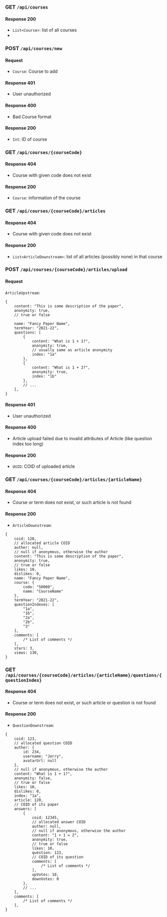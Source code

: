 ### GET `/api/courses`

#### Response 200

- `List<Course>`: list of all courses
-

### POST `/api/courses/new`

#### Request

- `Course`: Course to add

#### Response 401

- User unauthorized

#### Response 400

- Bad Course format

#### Response 200

- `Int`: ID of course

### GET `/api/courses/{courseCode}`

#### Response 404

- Course with given code does not exist

#### Response 200

- `Course`: information of the course

### GET `/api/courses/{courseCode}/articles`

#### Response 404

- Course with given code does not exist

#### Response 200

- `List<ArticleDownstream>`: list of all articles (possibly none) in that course

### POST `/api/courses/{courseCode}/articles/upload`

#### Request

`ArticleUpstream`:

```json5
{
    content: "This is some description of the paper",
    anonymity: true,
    // true or false

    name: "Fancy Paper Name",
    termYear: "2021-22",
    questions: [
        {
            content: "What is 1 + 1?",
            anonymity: true,
            // usually same as article anonymity
            index: "1a"
        },
        {
            content: "What is 1 + 2?",
            anonymity: true,
            index: "1b"
        },
        // ...
    ],
}
```

#### Response 401

- User unauthorized

#### Response 400

- Article upload failed due to invalid attributes of Article (like question index too long)

#### Response 200

- `UUID`: COID of uploaded article

### GET `/api/courses/{courseCode}/articles/{articleName}`

#### Response 404

- Course or term does not exist, or such article is not found

#### Response 200

- `ArticleDownstream`:

```json5
{
    coid: 120,
    // allocated article COID
    auther: null,
    // null if anonymous, otherwise the author
    content: "This is some description of the paper",
    anonymity: true,
    // true or false
    likes: 10,
    dislikes: 0,
    name: "Fancy Paper Name",
    course: {
        code: "50000",
        name: "CourseName"
    },
    termYear: "2021-22",
    questionIndexes: [
        "1a",
        "1b",
        "2a",
        "2b",
        "3"
    ],
    comments: [
        /* List of comments */
    ],
    stars: 3,
    views: 130,
}
```

### GET `/api/courses/{courseCode}/articles/{articleName}/questions/{questionIndex}`

#### Response 404

- Course or term does not exist, or such article or question is not found

#### Response 200

- `QuestionDownstream`:

```json5
{
    coid: 123,
    // allocated question COID
    auther: {
        id: 234,
        username: "Jerry",
        avatarUrl: null
    },
    // null if anonymous, otherwise the author
    content: "What is 1 + 1?",
    anonymity: false,
    // true or false
    likes: 10,
    dislikes: 0,
    index: "1a",
    article: 120,
    // COID of its paper
    answers: [
        {
            coid: 12345,
            // allocated answer COID
            auther: null,
            // null if anonymous, otherwise the author
            content: "1 + 1 = 2",
            anonymity: true,
            // true or false
            likes: 10,
            question: 123,
            // COID of its question
            comments: [
                /* List of comments */
            ],
            upVotes: 10,
            downVotes: 0
        },
        // ...
    ],
    comments: [
        /* List of comments */
    ],
}
```
